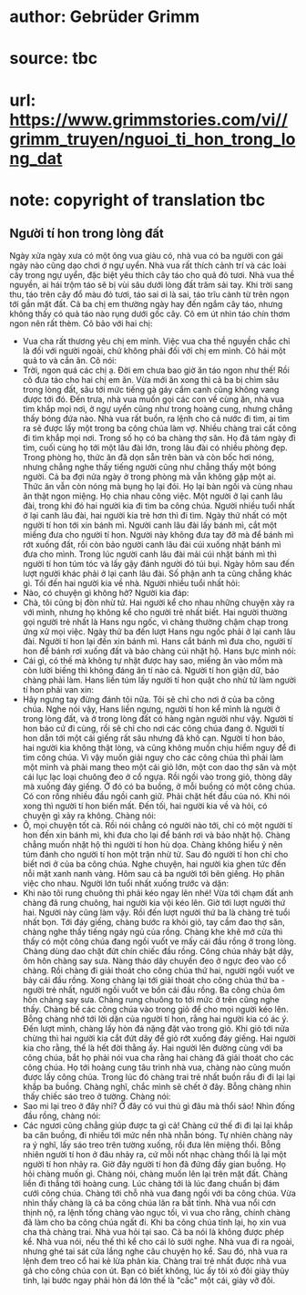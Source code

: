 # author: Gebrüder Grimm
# source: tbc
# url: https://www.grimmstories.com/vi//grimm_truyen/nguoi_ti_hon_trong_long_dat
# note: copyright of translation tbc

## Người tí hon trong lòng đất 

Ngày xửa ngày xưa có một ông vua giàu có, nhà vua có ba người con gái
ngày nào cũng dạo chơi ở ngự uyển. Nhà vua rất thích cảnh trí và các
loài cây trong ngự uyển, đặc biệt yêu thích cây táo cho quả đỏ tươi. Nhà
vua thề nguyền, ai hái trộm táo sẽ bị vùi sâu dưới lòng đất trăm sải
tay.
Khi trời sang thu, táo trên cây đổ màu đỏ tươi, táo sai ơi là sai, táo
trĩu cành từ trên ngọn tới gần mặt đất. Cả ba chị em thường ngày hay đến
ngắm cây táo, nhưng không thấy có quả táo nào rụng dưới gốc cây. Cô em
út nhìn táo chín thơm ngon nên rất thèm. Cô bảo với hai chị:
- Vua cha rất thương yêu chị em mình. Việc vua cha thề nguyền chắc chỉ
là đối với người ngoài, chứ không phải đối với chị em mình.
Cô hái một quả to và cắn ăn. Cô nói:
- Trời, ngon quá các chị ạ. Đời em chưa bao giờ ăn táo ngon như thế!
Rồi cô đưa táo cho hai chị em ăn. Vừa mới ăn xong thì cả ba bị chìm sâu
trong lòng đất, sâu tới mức tiếng gà gáy cầm canh cũng không vang được
tới đó.
Đến trưa, nhà vua muốn gọi các con về cùng ăn, nhà vua tìm khắp mọi nơi,
ở ngự uyển cũng như trong hoàng cung, nhưng chẳng thấy bóng đứa nào. Nhà
vua rất buồn, ra lệnh cho cả nước đi tìm, ai tìm ra sẽ được lấy một
trong ba công chúa làm vợ.
Nhiều chàng trai cất công đi tìm khắp mọi nơi. Trong số họ có ba chàng
thợ săn. Họ đã tám ngày đi tìm, cuối cùng họ tới một lâu đài lớn, trong
lâu đài có nhiều phòng đẹp. Trong phòng họ, thức ăn đã dọn sẵn trên bàn
và còn bốc hơi nóng, nhưng chẳng nghe thấy tiếng người cũng như chẳng
thấy một bóng người.
Cả ba đợi nửa ngày ở trong phòng mà vẫn không gặp một ai. Thức ăn vẫn
còn nóng mà bụng họ lại đói. Họ lại bàn ngồi và cùng nhau ăn thật ngon
miệng. Họ chia nhau công việc. Một người ở lại canh lâu đài, trong khi
đó hai người kia đi tìm ba công chúa. Người nhiều tuổi nhất ở lại canh
lâu đài, hai người kia trẻ hơn thì đi tìm.
Ngày thứ nhất có một người tí hon tới xin bánh mì. Người canh lâu đài
lấy bánh mì, cắt một miếng đưa cho người tí hon. Người này không đưa tay
đỡ mà để bánh mì rớt xuống đất, rồi còn bảo người canh lâu đài cúi xuống
nhặt bánh mì đưa cho mình. Trong lúc người canh lâu đài mải cúi nhặt
bánh mì thì người tí hon túm tóc và lấy gậy đánh người đó túi bụi.
Ngày hôm sau đến lượt người khác phải ở lại canh lâu đài. Số phận anh ta
cũng chẳng khác gì.
Tối đến hai người kia về nhà. Người nhiều tuổi nhất hỏi:
- Nào, có chuyện gì không hở?
Người kia đáp:
- Chà, tôi cũng bị đòn nhừ tử.
Hai người kể cho nhau những chuyện xảy ra với mình, nhưng họ không kể
cho người trẻ nhất biết. Hai người thường gọi người trẻ nhất là Hans ngu
ngốc, vì chàng thường chậm chạp trong ứng xử mọi việc.
Ngày thứ ba đến lượt Hans ngu ngốc phải ở lại canh lâu đài. Người tí hon
lại đến xin bánh mì. Hans cắt bánh mì đưa cho, người tí hon để bánh rơi
xuống đất và bảo chàng cúi nhặt hộ. Hans bực mình nói:
- Cái gì, có thế mà không tự nhặt được hay sao, miếng ăn vào mồm mà còn
lười biếng thì không đáng ăn tí nào cả.
Người tí hon giận dữ, bảo chàng phải làm. Hans liền túm lấy người tí hon
quật cho nhừ tử làm người tí hon phải van xin:
- Hãy ngưng tay đừng đánh tôi nữa. Tôi sẽ chỉ cho nơi ở của ba công
chúa.
Nghe nói vậy, Hans liền ngưng, người tí hon kể mình là người ở trong
lòng đất, và ở trong lòng đất có hàng ngàn người như vậy. Người tí hon
bảo cứ đi cùng, rồi sẽ chỉ cho nơi các công chúa đang ở. Người tí hon
dẫn tới một cái giếng rất sâu nhưng đã khô cạn. Người tí hon bảo, hai
người kia không thật lòng, và cũng không muốn chịu hiểm nguy để đi tìm
công chúa. Vì vậy muốn giải nguy cho các công chúa thì phải làm một mình
và phải mang theo một cái giỏ lớn, một con dao thợ săn và một cái lục
lạc loại chuông đeo ở cổ ngựa. Rồi ngồi vào trong giỏ, thòng dây mà
xuống đáy giếng. Ở đó có ba buồng, ở mỗi buồng có một công chúa. Có con
rồng nhiều đầu ngồi canh giữ. Phải chặt hết đầu của nó. Khi nói xong thì
người tí hon biến mất.
Đến tối, hai người kia về và hỏi, có chuyện gì xảy ra không. Chàng nói:
- Ô, mọi chuyện tốt cả.
Rồi nói chẳng có người nào tới, chỉ có một người tí hon đến xin bánh mì,
khi đưa cho lại để bánh rơi và bảo nhặt hộ. Chàng chẳng muốn nhặt hộ thì
người tí hon hù dọa. Chàng không hiểu ý nên túm đánh cho người tí hon
một trận nhừ tử. Sau đó người tí hon chỉ cho biết nơi ở của ba công
chúa.
Nghe chuyện, hai người kia ghen tức đến nỗi mặt xanh nanh vàng. Hôm sau
cả ba người tới bên giếng. Họ phân việc cho nhau. Người lớn tuổi nhất
xuống trước và dặn:
- Khi nào tôi rung chuông thì phải kéo ngay lên nhé!
Vừa tới chạm đất anh chàng đã rung chuông, hai người kia vội kéo lên.
Giờ tới lượt người thứ hai. Người này cũng làm vậy. Rồi đến lượt người
thứ ba là chàng trẻ tuổi nhất bọn.
Tới đáy giếng, chàng bước ra khỏi giỏ, tay cầm đao thợ săn, chàng nghe
thấy tiếng ngáy ngủ của rồng. Chàng khe khẽ mở cửa thì thấy có một công
chúa đang ngồi vuốt ve mấy cái đầu rồng ở trong lòng. Chàng dùng dao
chặt đứt chín chiếc đầu rồng. Công chúa nhảy bật dậy, ôm hôn chàng say
sưa. Nàng tháo dây chuyền đeo ở ngực đeo vào cổ chàng. Rồi chàng đi giải
thoát cho công chúa thứ hai, người ngồi vuốt ve bảy cái đầu rồng. Xong
chàng lại tới giải thoát cho công chúa thứ ba - người trẻ nhất, người
ngồi vuốt ve bốn cái đầu rồng.
Ba công chúa ôm hôn chàng say sưa. Chàng rung chuông to tới mức ở trên
cũng nghe thấy. Chàng bế các công chúa vào trong giỏ để cho mọi người
kéo lên. Bỗng chàng nhớ tới lời dặn của người tí hon, rằng hai người kia
có ác ý. Đến lượt mình, chàng lấy hòn đá nặng đặt vào trong giỏ. Khi giỏ
tới nửa chừng thì hai người kia cắt đứt dây để giỏ rớt xuống đáy giếng.
Hai người kia cho rằng, thế là hết đời thằng ấy.
Hai người lên đường cùng với ba công chúa, bắt họ phải nói vua cha rằng
hai chàng đã giải thoát cho các công chúa. Họ tới hoàng cung tâu trình
nhà vua, chàng nào cũng muốn được lấy công chúa.
Trong lúc đó chàng trai trẻ nhất buồn rầu đi đi lại lại khắp ba buồng.
Chàng nghĩ, chắc mình sẽ chết ở đây. Bỗng chàng nhìn thấy chiếc sáo treo
ở tường. Chàng nói:
- Sao mi lại treo ở đây nhỉ? Ở đây có vui thú gì đâu mà thổi sáo!
Nhìn đống đầu rồng, chàng nói:
- Các ngươi cũng chẳng giúp được ta gì cả!
Chàng cứ thế đi đi lại lại khắp ba căn buồng, đi nhiều tới mức nền nhà
nhẵn bóng. Tự nhiên chàng nảy ra ý nghĩ, lấy sáo treo trên tường xuống,
rồi đưa lên miệng thổi. Bỗng nhiên người tí hon ở đâu nhảy ra, cứ mỗi
nốt nhạc chàng thổi là lại một người tí hon nhảy ra. Giờ đây người tí
hon đã đứng đầy gian buồng. Họ hỏi chàng muốn gì. Chàng nói, chàng muốn
lên lại trên mặt đất.
Chàng liền đi thẳng tới hoàng cung. Lúc chàng tới là lúc đang chuẩn bị
đám cưới công chúa. Chàng tới chỗ nhà vua đang ngồi với ba công chúa.
Vừa nhìn thấy chàng là cả ba công chúa lăn ra bất tỉnh. Nhà vua nổi cơn
thịnh nộ, ra lệnh tống chàng vào ngục tối, vì vua cho rằng, chính chàng
đã làm cho ba công chúa ngất đi.
Khi ba công chúa tỉnh lại, họ xin vua cha thả chàng trai. Nhà vua hỏi
tại sao. Cả ba nói là không được phép kể. Nhà vua nói, nếu thế thì kể
cho cái lò sưởi nghe. Nhà vua đi ra ngoài, nhưng ghé tai sát cửa lắng
nghe câu chuyện họ kể.
Sau đó, nhà vua ra lệnh đem treo cổ hai kẻ lừa phản kia. Chàng trai trẻ
nhất được nhà vua gả cho công chúa con út.
Bạn có biết không, lúc ấy tôi xỏ đôi giày thủy tinh, lại bước ngay phải
hòn đá lớn thế là "cắc" một cái, giày vỡ đôi.

